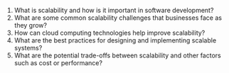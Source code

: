 1. What is scalability and how is it important in software development?
2. What are some common scalability challenges that businesses face as they grow?
3. How can cloud computing technologies help improve scalability?
4. What are the best practices for designing and implementing scalable systems?
5. What are the potential trade-offs between scalability and other factors such as cost or performance?